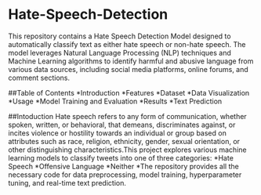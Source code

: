 # Hate-Speech-Detection
This repository contains a Hate Speech Detection Model designed to automatically classify text as either hate speech or non-hate speech. The model leverages Natural Language Processing (NLP) techniques and Machine Learning algorithms to identify harmful and abusive language from various data sources, including social media platforms, online forums, and comment sections.

##Table of Contents
*Introduction
*Features
*Dataset
*Data Visualization
*Usage
*Model Training and Evaluation
*Results
*Text Prediction

##Intoduction
Hate speech refers to any form of communication, whether spoken, written, or behavioral, that demeans, discriminates against, or incites violence or hostility towards an individual or group based on attributes such as race, religion, ethnicity, gender, sexual orientation, or other distinguishing characteristics.This project explores various machine learning models to classify tweets into one of three categories:
*Hate Speech
*Offensive Language
*Neither
*The repository provides all the necessary code for data preprocessing, model training, hyperparameter tuning, and real-time text prediction.

